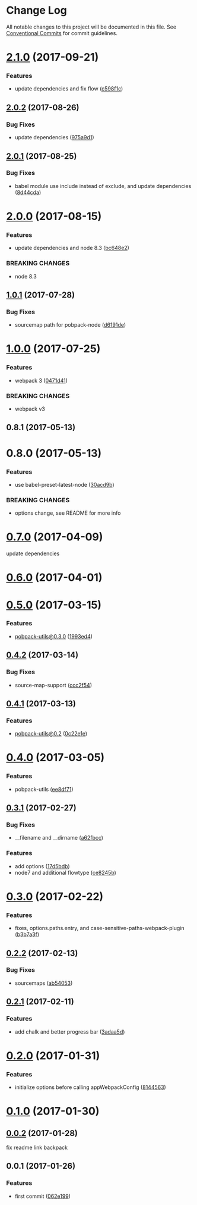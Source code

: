 # Change Log

All notable changes to this project will be documented in this file.
See [Conventional Commits](https://conventionalcommits.org) for commit guidelines.

<a name="2.1.0"></a>
# [2.1.0](https://github.com/christophehurpeau/pobpack/compare/pobpack-node@2.0.2...pobpack-node@2.1.0) (2017-09-21)


### Features

* update dependencies and fix flow ([c598f1c](https://github.com/christophehurpeau/pobpack/commit/c598f1c))




<a name="2.0.2"></a>
## [2.0.2](https://github.com/christophehurpeau/pobpack/compare/pobpack-node@2.0.1...pobpack-node@2.0.2) (2017-08-26)


### Bug Fixes

* update dependencies ([975a9d1](https://github.com/christophehurpeau/pobpack/commit/975a9d1))




<a name="2.0.1"></a>
## [2.0.1](https://github.com/christophehurpeau/pobpack/compare/pobpack-node@2.0.0...pobpack-node@2.0.1) (2017-08-25)


### Bug Fixes

* babel module use include instead of exclude, and update dependencies ([8d44cda](https://github.com/christophehurpeau/pobpack/commit/8d44cda))




<a name="2.0.0"></a>
# [2.0.0](https://github.com/christophehurpeau/pobpack/compare/pobpack-node@1.0.1...pobpack-node@2.0.0) (2017-08-15)


### Features

* update dependencies and node 8.3 ([bc648e2](https://github.com/christophehurpeau/pobpack/commit/bc648e2))


### BREAKING CHANGES

* node 8.3




<a name="1.0.1"></a>
## [1.0.1](https://github.com/christophehurpeau/pobpack-node/compare/pobpack-node@1.0.0...pobpack-node@1.0.1) (2017-07-28)


### Bug Fixes

* sourcemap path for pobpack-node ([d6191de](https://github.com/christophehurpeau/pobpack-node/commit/d6191de))




<a name="1.0.0"></a>
# [1.0.0](https://github.com/christophehurpeau/pobpack-node/compare/pobpack-node@0.8.1...pobpack-node@1.0.0) (2017-07-25)


### Features

* webpack 3 ([0471d41](https://github.com/christophehurpeau/pobpack-node/commit/0471d41))


### BREAKING CHANGES

* webpack v3




<a name="0.8.1"></a>
## 0.8.1 (2017-05-13)

<a name="0.8.0"></a>
# 0.8.0 (2017-05-13)

### Features

* use babel-preset-latest-node ([30acd9b](https://github.com/christophehurpeau/pobpack-node/commit/30acd9b))


### BREAKING CHANGES

* options change, see README for more info


<a name="0.7.0"></a>
# [0.7.0](https://github.com/christophehurpeau/pobpack-node/compare/v0.6.0...v0.7.0) (2017-04-09)

update dependencies


<a name="0.6.0"></a>
# [0.6.0](https://github.com/christophehurpeau/pobpack-node/compare/v0.5.0...v0.6.0) (2017-04-01)


<a name="0.5.0"></a>
# [0.5.0](https://github.com/christophehurpeau/pobpack-node/compare/v0.4.2...v0.5.0) (2017-03-15)


### Features

* pobpack-utils@0.3.0 ([1993ed4](https://github.com/christophehurpeau/pobpack-node/commit/1993ed4))


<a name="0.4.2"></a>
## [0.4.2](https://github.com/christophehurpeau/pobpack-node/compare/v0.4.1...v0.4.2) (2017-03-14)


### Bug Fixes

* source-map-support ([ccc2f54](https://github.com/christophehurpeau/pobpack-node/commit/ccc2f54))


<a name="0.4.1"></a>
## [0.4.1](https://github.com/christophehurpeau/pobpack-node/compare/v0.4.0...v0.4.1) (2017-03-13)


### Features

* pobpack-utils@0.2 ([0c22e1e](https://github.com/christophehurpeau/pobpack-node/commit/0c22e1e))


<a name="0.4.0"></a>
# [0.4.0](https://github.com/christophehurpeau/pobpack-node/compare/v0.3.1...v0.4.0) (2017-03-05)


### Features

* pobpack-utils ([ee8df71](https://github.com/christophehurpeau/pobpack-node/commit/ee8df71))


<a name="0.3.1"></a>
## [0.3.1](https://github.com/christophehurpeau/pobpack-node/compare/v0.3.0...v0.3.1) (2017-02-27)


### Bug Fixes

* __filename and __dirname ([a62fbcc](https://github.com/christophehurpeau/pobpack-node/commit/a62fbcc))

### Features

* add options ([17d5bdb](https://github.com/christophehurpeau/pobpack-node/commit/17d5bdb))
* node7 and additional flowtype ([ce8245b](https://github.com/christophehurpeau/pobpack-node/commit/ce8245b))


<a name="0.3.0"></a>
# [0.3.0](https://github.com/christophehurpeau/pobpack-node/compare/v0.2.2...v0.3.0) (2017-02-22)


### Features

* fixes, options.paths.entry, and case-sensitive-paths-webpack-plugin ([b3b7a3f](https://github.com/christophehurpeau/pobpack-node/commit/b3b7a3f))


<a name="0.2.2"></a>
## [0.2.2](https://github.com/christophehurpeau/pobpack-node/compare/v0.2.1...v0.2.2) (2017-02-13)


### Bug Fixes

* sourcemaps ([ab54053](https://github.com/christophehurpeau/pobpack-node/commit/ab54053))


<a name="0.2.1"></a>
## [0.2.1](https://github.com/christophehurpeau/pobpack-node/compare/v0.2.0...v0.2.1) (2017-02-11)


### Features

* add chalk and better progress bar ([3adaa5d](https://github.com/christophehurpeau/pobpack-node/commit/3adaa5d))


<a name="0.2.0"></a>
# [0.2.0](https://github.com/christophehurpeau/pobpack-node/compare/v0.1.0...v0.2.0) (2017-01-31)


### Features

* initialize options before calling appWebpackConfig ([8144563](https://github.com/christophehurpeau/pobpack-node/commit/8144563))


<a name="0.1.0"></a>
# [0.1.0](https://github.com/christophehurpeau/pobpack-node/compare/v0.0.2...v0.1.0) (2017-01-30)


<a name="0.0.2"></a>
## [0.0.2](https://github.com/christophehurpeau/pobpack-node/compare/v0.0.1...v0.0.2) (2017-01-28)

fix readme link backpack


<a name="0.0.1"></a>
## 0.0.1 (2017-01-26)


### Features

* first commit ([062e199](https://github.com/christophehurpeau/pobpack-node/commit/062e199))
